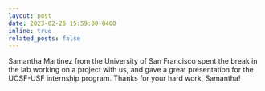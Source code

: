 ```yaml
---
layout: post
date: 2023-02-26 15:59:00-0400
inline: true
related_posts: false
---
```


Samantha Martinez from the University of San Francisco spent the break in the lab working on a project with us, and gave a great presentation for the UCSF-USF internship program. Thanks for your hard work, Samantha! 